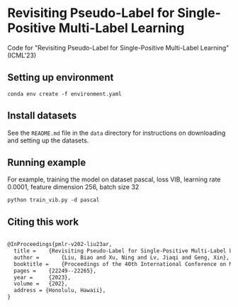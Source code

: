 # Revisiting Pseudo-Label for Single-Positive Multi-Label Learning

Code for "Revisiting Pseudo-Label for Single-Positive Multi-Label Learning" (ICML'23)

## Setting up environment

```
conda env create -f environment.yaml
```

## Install datasets
See the `README.md` file in the `data` directory for instructions on downloading and setting up the datasets.

## Running example

For example, training the model on dataset pascal, loss VIB, learning rate 0.0001, feature dimension 256, batch size 32

```
python train_vib.py -d pascal
```

## Citing this work
```latex

@InProceedings{pmlr-v202-liu23ar,
  title = 	 {Revisiting Pseudo-Label for Single-Positive Multi-Label Learning},
  author =       {Liu, Biao and Xu, Ning and Lv, Jiaqi and Geng, Xin},
  booktitle = 	 {Proceedings of the 40th International Conference on Machine Learning},
  pages = 	 {22249--22265},
  year = 	 {2023},
  volume = 	 {202},
  address = {Honolulu, Hawaii},
}

```
